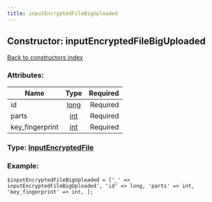 ```yaml
---
title: inputEncryptedFileBigUploaded
---
```

## Constructor: inputEncryptedFileBigUploaded  
[Back to constructors index](index.md)



### Attributes:

| Name     |    Type       | Required |
|----------|:-------------:|---------:|
|id|[long](../types/long.md) | Required|
|parts|[int](../types/int.md) | Required|
|key\_fingerprint|[int](../types/int.md) | Required|



### Type: [InputEncryptedFile](../types/InputEncryptedFile.md)


### Example:

```
$inputEncryptedFileBigUploaded = ['_' => inputEncryptedFileBigUploaded', 'id' => long, 'parts' => int, 'key_fingerprint' => int, ];
```